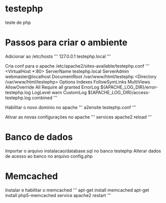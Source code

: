# testephp
teste de php

# Passos para criar o ambiente

Adicionar ao /etc/hosts
'''
127.0.0.1	testephp.local
'''

Cria conf para o apache /etc/apache2/sites-available/testephp.conf
'''
<VirtualHost *:80>
    ServerName  testephp.local
    ServerAdmin webmaster@localhost
    DocumentRoot /var/www/html/testephp
    <Directory /var/www/html/testephp>
        Options Indexes FollowSymLinks MultiViews
        AllowOverride All
        Require all granted
    </Directory>
    ErrorLog ${APACHE_LOG_DIR}/error-testephp.log
    LogLevel warn
    CustomLog ${APACHE_LOG_DIR}/access-testephp.log combined
</VirtualHost>
'''

Habilitar o novo dominio no apache
'''
a2ensite testephp.conf
'''

Ativar as novas configurações no apache
'''
services apache2 reload
'''

# Banco de dados
Importar o arquivo instalacao/database.sql no banco testephp
Alterar dados de acesso ao banco no arquivo config.php

# Memcached
Instalar e habilitar o memcached
'''
apt-get install memcached
apt-get install php5-memcached
service apache2 restart
'''

